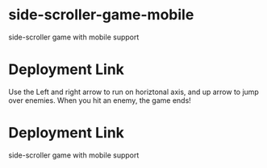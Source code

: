 # side-scroller-game-mobile

side-scroller game with mobile support

# Deployment Link

Use the Left and right arrow to run on horiztonal axis, and up arrow to jump over enemies.
When you hit an enemy, the game ends!

# Deployment Link

side-scroller game with mobile support

